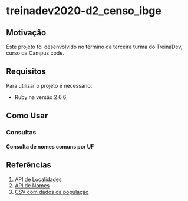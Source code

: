 # treinadev2020-d2_censo_ibge

## Motivação

Este projeto foi desenvolvido no término da terceira turma do TreinaDev, curso da Campus code.

## Requisitos

Para utilizar o projeto é necessário:
  - Ruby na versão 2.6.6
  
## Como Usar

### Consultas

#### Consulta de nomes comuns por UF

## Referências
1. [API de Localidades](https://servicodados.ibge.gov.br/api/docs/localidades?versao=1)
2. [API de Nomes](https://servicodados.ibge.gov.br/api/docs/censos/nomes?versao=2)
3. [CSV com dados da população](https://campus-code.s3-sa-east-1.amazonaws.com/treinadev/populacao_2019.csv)
